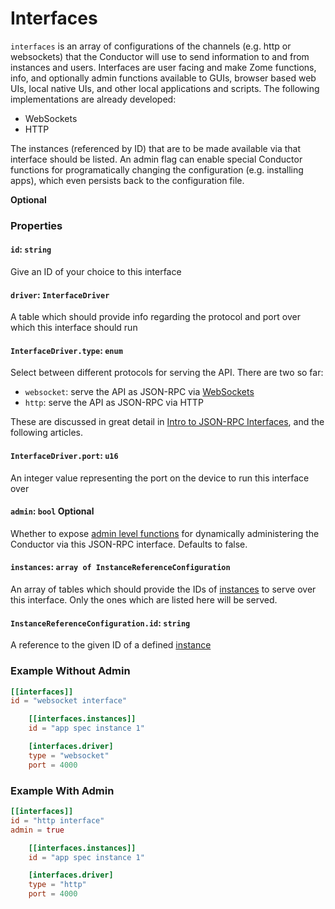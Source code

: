# Interfaces
`interfaces` is an array of configurations of the channels (e.g. http or websockets) that the Conductor will use to send information to and from instances and users. Interfaces are user facing and make Zome functions, info, and optionally admin functions available to GUIs, browser based web UIs, local native UIs, and other local applications and scripts.
The following implementations are already developed:
* WebSockets
* HTTP

The instances (referenced by ID) that are to be made available via that interface should be listed.
An admin flag can enable special Conductor functions for programatically changing the configuration
(e.g. installing apps), which even persists back to the configuration file.

**Optional**

### Properties

#### `id`: `string`
Give an ID of your choice to this interface

#### `driver`: `InterfaceDriver`
A table which should provide info regarding the protocol and port over which this interface should run

#### `InterfaceDriver.type`: `enum`
Select between different protocols for serving the API. There are two so far:
- `websocket`: serve the API as JSON-RPC via [WebSockets](https://developer.mozilla.org/en-US/docs/Web/API/WebSockets_API)
- `http`: serve the API as JSON-RPC via HTTP

These are discussed in great detail in [Intro to JSON-RPC Interfaces](./json_rpc_interfaces.md), and the following articles.

#### `InterfaceDriver.port`: `u16`
An integer value representing the port on the device to run this interface over

#### `admin`: `bool` Optional
Whether to expose [admin level functions](./conductor_admin.md) for dynamically administering the Conductor via this JSON-RPC interface. Defaults to false.
    
#### `instances`: `array of InstanceReferenceConfiguration`
An array of tables which should provide the IDs of [instances](./conductor_instances.md) to serve over this interface. Only the ones which are listed here will be served.

#### `InstanceReferenceConfiguration.id`: `string`
A reference to the given ID of a defined [instance](./conductor_instances.md)

### Example Without Admin
```toml
[[interfaces]]
id = "websocket interface"

    [[interfaces.instances]]
    id = "app spec instance 1"

    [interfaces.driver]
    type = "websocket"
    port = 4000
```

### Example With Admin
```toml
[[interfaces]]
id = "http interface"
admin = true

    [[interfaces.instances]]
    id = "app spec instance 1"

    [interfaces.driver]
    type = "http"
    port = 4000
```
